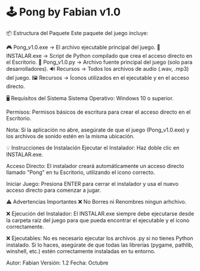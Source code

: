 🕹️ Pong by Fabian v1.0
======================

📦 Estructura del Paquete
Este paquete del juego incluye:

🎮 Pong_v1.0.exe	 → El archivo ejecutable principal del juego.
💾 INSTALAR.exe → Script de Python compilado que crea el acceso directo en el Escritorio.
📄 Pong_v1.0.py → Archivo fuente principal del juego (solo para desarrolladores).
🔊 Recursos → Todos los archivos de audio (.wav, .mp3) del juego.
🖼️ Recursos → Íconos utilizados en el ejecutable y en el acceso directo.

🖥️ Requisitos del Sistema
Sistema Operativo: Windows 10 o superior.

Permisos: Permisos básicos de escritura para crear el acceso directo en el Escritorio.

Nota: Si la aplicación no abre, asegúrate de que el juego (Pong_v1.0.exe) y los archivos de sonido estén en la misma ubicación.

💡 Instrucciones de Instalación
Ejecutar el Instalador: Haz doble clic en INSTALAR.exe.

Acceso Directo: El instalador creará automáticamente un acceso directo llamado "Pong" en tu Escritorio, utilizando el icono correcto.

Iniciar Juego: Presiona ENTER para cerrar el instalador y usa el nuevo acceso directo para comenzar a jugar.

⚠️ Advertencias Importantes
❌ No Borres ni Renombres ningun arhchivo.

❌ Ejecución del Instalador: El INSTALAR.exe siempre debe ejecutarse desde la carpeta raíz del juego para que pueda encontrar el ejecutable y el icono correctamente.

❌ Ejecutables: No es necesario ejecutar los archivos .py si no tienes Python instalado. Si lo haces, asegúrate de que todas las librerías (pygame, pathlib, winshell, etc.) estén correctamente instaladas en tu entorno.

Autor: Fabian
Versión: 1.2 Fecha: Octubre